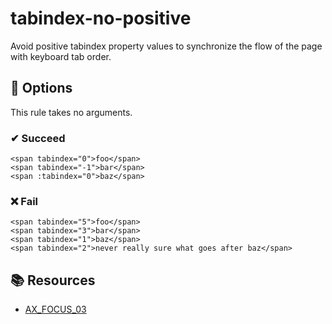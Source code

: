 # tabindex-no-positive

Avoid positive tabindex property values to synchronize the flow of the page with keyboard tab order.

## 🔧 Options

This rule takes no arguments.

### ✔ Succeed

```vue
<span tabindex="0">foo</span>
<span tabindex="-1">bar</span>
<span :tabindex="0">baz</span>
```

### ❌ Fail

```vue
<span tabindex="5">foo</span>
<span tabindex="3">bar</span>
<span tabindex="1">baz</span>
<span tabindex="2">never really sure what goes after baz</span>
```

## 📚 Resources

- [AX_FOCUS_03](https://github.com/GoogleChrome/accessibility-developer-tools/wiki/Audit-Rules#ax_focus_03)

